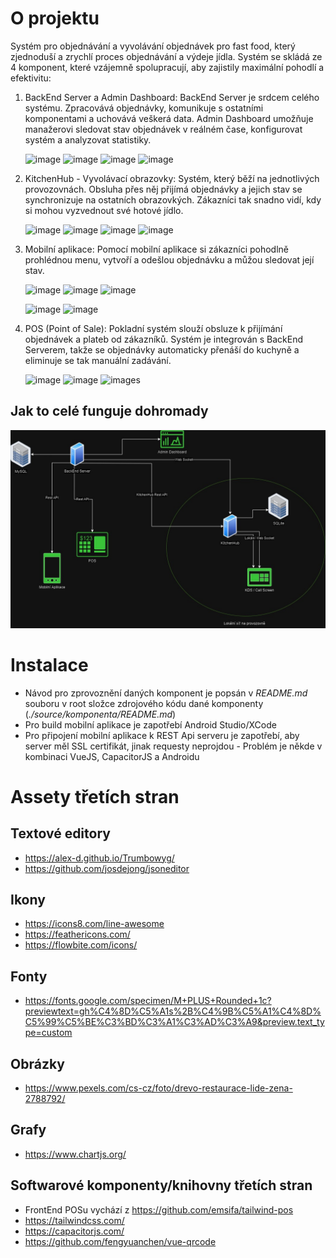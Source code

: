 # O projektu
Systém pro objednávání a vyvolávání objednávek pro fast food, který zjednoduší a zrychlí proces objednávání a výdeje jídla. Systém se skládá ze 4 komponent, které vzájemně spolupracují, aby zajistily maximální pohodlí a efektivitu:

1. BackEnd Server a Admin Dashboard:
BackEnd Server je srdcem celého systému. Zpracovává objednávky, komunikuje s ostatními komponentami a uchovává veškerá data. Admin Dashboard umožňuje manažerovi sledovat stav objednávek v reálném čase, konfigurovat systém a analyzovat statistiky.

    ![image](https://img.shields.io/badge/Python-3776AB?style=for-the-badge&logo=python&logoColor=white)
    ![image](https://img.shields.io/badge/Flask-000000?style=for-the-badge&logo=flask&logoColor=white)
    ![image](https://img.shields.io/badge/MySQL-00000F?style=for-the-badge&logo=mysql&logoColor=white)
    ![image](https://img.shields.io/badge/Socket.io-black?style=for-the-badge&logo=socket.io&badgeColor=010101)



2. KitchenHub - Vyvolávací obrazovky:
Systém, který běží na jednotlivých provozovnách. Obsluha přes něj přijímá objednávky a jejich stav se synchronizuje na ostatních obrazovkých. Zákazníci tak snadno vidí, kdy si mohou vyzvednout své hotové jídlo.

    ![image](https://img.shields.io/badge/Python-3776AB?style=for-the-badge&logo=python&logoColor=white)
    ![image](https://img.shields.io/badge/Flask-000000?style=for-the-badge&logo=flask&logoColor=white)
    ![image](https://img.shields.io/badge/SQLite-07405E?style=for-the-badge&logo=sqlite&logoColor=white)
    ![image](https://img.shields.io/badge/Socket.io-black?style=for-the-badge&logo=socket.io&badgeColor=010101)



3. Mobilní aplikace:
Pomocí mobilní aplikace si zákazníci pohodlně prohlédnou menu, vytvoří a odešlou objednávku a můžou sledovat její stav.
    
    ![image](https://img.shields.io/badge/Capacitor-119EFF?style=for-the-badge&logo=Capacitor&logoColor=white)
    ![image](https://img.shields.io/badge/Vue.js-35495E?style=for-the-badge&logo=vue.js&logoColor=4FC08D)
    ![image](https://img.shields.io/badge/JavaScript-F7DF1E?style=for-the-badge&logo=javascript&logoColor=black)
    
    ![image](https://img.shields.io/badge/Android-3DDC84?style=for-the-badge&logo=android&logoColor=white)
    ![image](https://img.shields.io/badge/iOS-000000?style=for-the-badge&logo=ios&logoColor=white)


4. POS (Point of Sale):
Pokladní systém slouží obsluze k přijímání objednávek a plateb od zákazníků. Systém je integrován s BackEnd Serverem, takže se objednávky automaticky přenáší do kuchyně a eliminuje se tak manuální zadávání.
    
    ![image](https://img.shields.io/badge/JavaScript-F7DF1E?style=for-the-badge&logo=javascript&logoColor=black)
    ![image](https://img.shields.io/badge/alpinejs-white.svg?style=for-the-badge&logo=alpinedotjs&logoColor=%238BC0D0)
    ![images](https://img.shields.io/badge/Electron-191970?style=for-the-badge&logo=Electron&logoColor=white)


## Jak to celé funguje dohromady
![image](/sketches/App%20Diagram.jpg)


# Instalace
- Návod pro zprovoznění daných komponent je popsán v _README.md_ souboru v root složce zdrojového kódu dané komponenty (_./source/komponenta/README.md_)
- Pro build mobilní aplikace je zapotřebí Android Studio/XCode
- Pro připojení mobilní aplikace k REST Api serveru je zapotřebí, aby server měl SSL certifikát, jinak requesty neprojdou - Problém je někde v kombinaci VueJS, CapacitorJS a Androidu


# Assety třetích stran

## Textové editory
- https://alex-d.github.io/Trumbowyg/
- https://github.com/josdejong/jsoneditor


## Ikony
- https://icons8.com/line-awesome
- https://feathericons.com/
- https://flowbite.com/icons/

## Fonty
- https://fonts.google.com/specimen/M+PLUS+Rounded+1c?previewtext=gh%C4%8D%C5%A1s%2B%C4%9B%C5%A1%C4%8D%C5%99%C5%BE%C3%BD%C3%A1%C3%AD%C3%A9&preview.text_type=custom

## Obrázky
- https://www.pexels.com/cs-cz/foto/drevo-restaurace-lide-zena-2788792/

## Grafy
- https://www.chartjs.org/

## Softwarové komponenty/knihovny třetích stran
- FrontEnd POSu vychází z https://github.com/emsifa/tailwind-pos
- https://tailwindcss.com/
- https://capacitorjs.com/
- https://github.com/fengyuanchen/vue-qrcode
